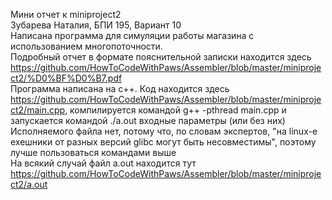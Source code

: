 Мини отчет к miniproject2<br>
Зубарева Наталия, БПИ 195, Вариант 10<br>
Написана программа для симуляции работы магазина с использованием многопоточности.<br>
Подробный отчет в формате пояснительной записки находится здесь https://github.com/HowToCodeWithPaws/Assembler/blob/master/miniproject2/%D0%BF%D0%B7.pdf<br>
Программа написана на c++. Код находится здесь https://github.com/HowToCodeWithPaws/Assembler/blob/master/miniproject2/main.cpp, компилируется командой g++ -pthread main.cpp и запускается командой ./a.out входные параметры (или без них)<br>
Исполняемого файла нет, потому что, по словам экспертов, "на linux-e ехешники от разных версий glibc могут быть несовместимы", поэтому лучше пользоваться командами выше<br>
На всякий случай файл a.out находится тут https://github.com/HowToCodeWithPaws/Assembler/blob/master/miniproject2/a.out

